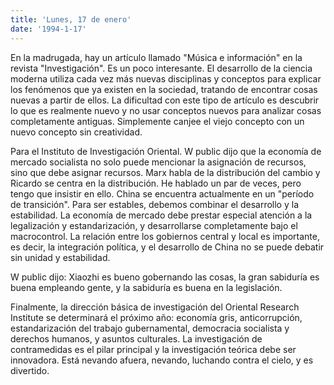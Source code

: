 ```yaml
---
title: 'Lunes, 17 de enero'
date: '1994-1-17'
---
```

En la madrugada, hay un artículo llamado "Música e información" en la revista "Investigación". Es un poco interesante. El desarrollo de la ciencia moderna utiliza cada vez más nuevas disciplinas y conceptos para explicar los fenómenos que ya existen en la sociedad, tratando de encontrar cosas nuevas a partir de ellos. La dificultad con este tipo de artículo es descubrir lo que es realmente nuevo y no usar conceptos nuevos para analizar cosas completamente antiguas. Simplemente canjee el viejo concepto con un nuevo concepto sin creatividad.

Para el Instituto de Investigación Oriental. W public dijo que la economía de mercado socialista no solo puede mencionar la asignación de recursos, sino que debe asignar recursos. Marx habla de la distribución del cambio y Ricardo se centra en la distribución. He hablado un par de veces, pero tengo que insistir en ello. China se encuentra actualmente en un "período de transición". Para ser estables, debemos combinar el desarrollo y la estabilidad. La economía de mercado debe prestar especial atención a la legalización y estandarización, y desarrollarse completamente bajo el macrocontrol. La relación entre los gobiernos central y local es importante, es decir, la integración política, y el desarrollo de China no se puede debatir sin unidad y estabilidad.

W public dijo: Xiaozhi es bueno gobernando las cosas, la gran sabiduría es buena empleando gente, y la sabiduría es buena en la legislación.

Finalmente, la dirección básica de investigación del Oriental Research Institute se determinará el próximo año: economía gris, anticorrupción, estandarización del trabajo gubernamental, democracia socialista y derechos humanos, y asuntos culturales. La investigación de contramedidas es el pilar principal y la investigación teórica debe ser innovadora. Está nevando afuera, nevando, luchando contra el cielo, y es divertido.